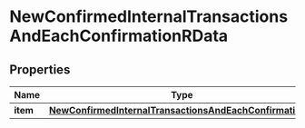 

# NewConfirmedInternalTransactionsAndEachConfirmationRData


## Properties

| Name | Type | Description | Notes |
|------------ | ------------- | ------------- | -------------|
|**item** | [**NewConfirmedInternalTransactionsAndEachConfirmationRI**](NewConfirmedInternalTransactionsAndEachConfirmationRI.md) |  |  |



